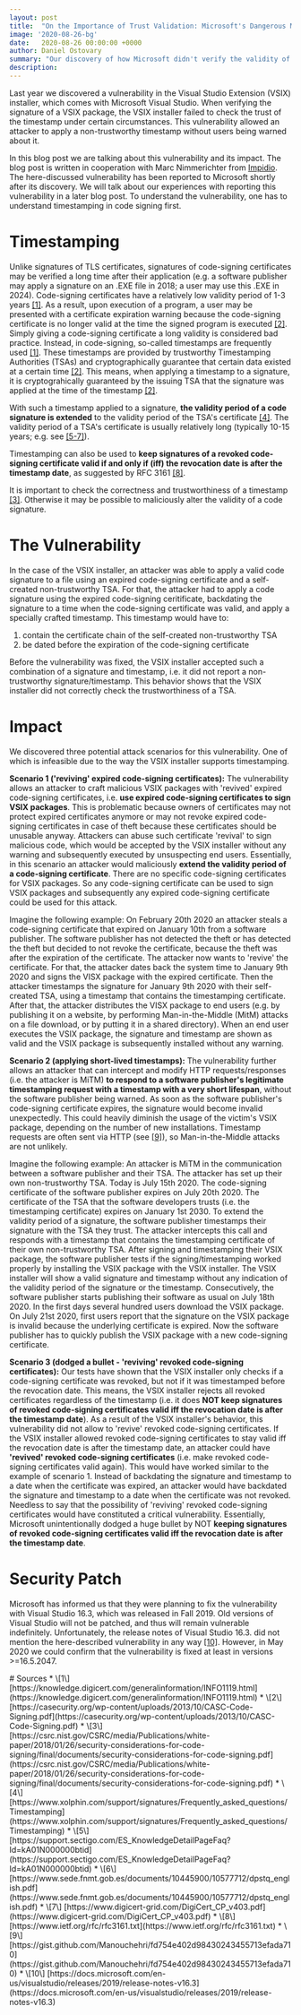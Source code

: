 ```yaml
---
layout: post
title:  "On the Importance of Trust Validation: Microsoft's Dangerous Mistake"
image: '2020-08-26-bg'
date:   2020-08-26 00:00:00 +0000
author: Daniel Ostovary
summary: "Our discovery of how Microsoft didn't verify the validity of timestamping certificates on VSIX packages"
description:
---
```


Last year we discovered a vulnerability in the Visual Studio Extension (VSIX) installer, which comes with Microsoft Visual Studio. When verifying the signature of a VSIX package, the VSIX installer failed to check the trust of the timestamp under certain circumstances. This vulnerability allowed an attacker to apply a non-trustworthy timestamp without users being warned about it. 

In this blog post we are talking about this vulnerability and its impact. The blog post is written in cooperation with Marc Nimmerichter from [Impidio](https://www.impidio.com/blog/on-the-importance-of-trust-validation-microsofts-dangerous-mistake). The here-discussed vulnerability has been reported to Microsoft shortly after its discovery. We will talk about our experiences with reporting this vulnerability in a later blog post. To understand the vulnerability, one has to understand timestamping in code signing first.

# Timestamping
Unlike signatures of TLS certificates, signatures of code-signing certificates may be verified a long time after their application (e.g. a software publisher may apply a signature on an .EXE file in 2018; a user may use this .EXE in 2024). Code-signing certificates have a relatively low validity period of 1-3 years [[1]](#1). As a result, upon execution of a program, a user may be presented with a certificate expiration warning because the code-signing certificate is no longer valid at the time the signed program is executed [[2]](#2). Simply giving a code-signing certificate a long validity is considered bad practice. Instead, in code-signing, so-called timestamps are frequently used [[1]](#1). These timestamps are provided by trustworthy Timestamping Authorities (TSAs) and cryptographically guarantee that certain data existed at a certain time [[2]](#2). This means, when applying a timestamp to a signature, it is cryptograhically guaranteed by the issuing TSA that the signature was applied at the time of the timestamp [[2]](#2).

With such a timestamp applied to a signature, **the validity period of a code signature is extended** to the validity period of the TSA's certificate [[4]](#4). The validity period of a TSA's certificate is usually relatively long (typically 10-15 years; e.g. see [[5-7]](#5)). 

Timestamping can also be used to **keep signatures of a revoked code-signing certificate valid if and only if (iff) the revocation date is after the timestamp date**, as suggested by RFC 3161 [[8]](#8).

It is important to check the correctness and trustworthiness of a timestamp [[3]](#3). Otherwise it may be possible to maliciously alter the validity of a code signature.

# The Vulnerability
In the case of the VSIX installer, an attacker was able to apply a valid code signature to a file using an expired code-signing certificate and a self-created non-trustworthy TSA. For that, the attacker had to apply a code signature using the expired code-signing ceritificate, backdating the signature to a time when the code-signing certificate was valid, and apply a specially crafted timestamp. This timestamp would have to:

 1. contain the certificate chain of the self-created non-trustworthy TSA
 2. be dated before the expiration of the code-signing certificate

Before the vulnerability was fixed, the VSIX installer accepted such a combination of a signature and timestamp, i.e. it did not report a non-trustworthy signature/timestamp. This behavior shows that the VSIX installer did not correctly check the trustworthiness of a TSA.

# Impact
We discovered three potential attack scenarios for this vulnerability. One of which is infeasible due to the way the VSIX installer supports timestamping.

**Scenario 1 ('reviving' expired code-signing certificates):** The vulnerability allows an attacker to craft malicious VSIX packages with 'revived' expired code-signing certificates, i.e. **use expired code-signing certificates to sign VSIX packages**. This is problematic because owners of certificates may not protect expired certificates anymore or may not revoke expired code-signing certificates in case of theft because these certificates should be unusable anyway. Attackers can abuse such certificate 'revival' to sign malicious code, which would be accepted by the VSIX installer without any warning and subsequently executed by unsuspecting end users. Essentially, in this scenario an attacker would maliciously **extend the validity period of a code-signing certificate**. There are no specific code-signing certificates for VSIX packages. So any code-signing certificate can be used to sign VSIX packages and subsequently any expired code-signing certificate could be used for this attack.

Imagine the following example: On February 20th 2020 an attacker steals a code-signing certificate that expired on January 10th from a software publisher. The software publisher has not detected the theft or has detected the theft but decided to not revoke the certificate, because the theft was after the expiration of the certificate. The attacker now wants to 'revive' the certificate. For that, the attacker dates back the system time to January 9th 2020 and signs the VISX package with the expired certificate. Then the attacker timestamps the signature for January 9th 2020 with their self-created TSA, using a timestamp that contains the timestamping certificate. After that, the attacker distributes the VISX package to end users (e.g. by publishing it on a website, by performing Man-in-the-Middle (MitM) attacks on a file download, or by putting it in a shared directory). When an end user executes the VSIX package, the signature and timestamp are shown as valid and the VSIX package is subsequently installed without any warning.

**Scenario 2 (applying short-lived timestamps):** The vulnerability further allows an attacker that can intercept and modify HTTP requests/responses (i.e. the attacker is MiTM) **to respond to a software publisher's legitimate timestamping request with a timestamp with a very short lifespan**, without the software publisher being warned. As soon as the software publisher's code-signing certificate expires, the signature would become invalid unexpectedly. This could heavily diminish the usage of the victim's VSIX package, depending on the number of new installations. Timestamp requests are often sent via HTTP (see [[9]](#9)), so Man-in-the-Middle attacks are not unlikely.

Imagine the following example: An attacker is MiTM in the communication between a software publisher and their TSA. The attacker has set up their own non-trustworthy TSA. Today is July 15th 2020. The code-signing certificate of the software publisher expires on July 20th 2020. The certificate of the TSA that the software developers trusts (i.e. the timestamping certificate) expires on January 1st 2030. To extend the validity period of a signature, the software publisher timestamps their signature with the TSA they trust. The attacker intercepts this call and responds with a timestamp that contains the timestamping certificate of their own non-trustworthy TSA. After signing and timestamping their VSIX package, the software publisher tests if the signing/timestamping worked properly by installing the VSIX package with the VSIX installer. The VSIX installer will show a valid signature and timestamp without any indication of the validity period of the signature or the timestamp. Consecutively, the software publisher starts publishing their software as usual on July 18th 2020. In the first days several hundred users download the VSIX package. On July 21st 2020, first users report that the signature on the VSIX package is invalid because the underlying certificate is expired. Now the software publisher has to quickly publish the VSIX package with a new code-signing certificate. 

**Scenario 3 (dodged a bullet - 'reviving' revoked code-signing certificates):** Our tests have shown that the VSIX installer only checks if a code-signing certificate was revoked, but not if it was timestamped before the revocation date. This means, the VSIX installer rejects all revoked certificates regardless of the timestamp (i.e. it does **NOT keep signatures of revoked code-signing certificates valid iff the revocation date is after the timestamp date**). As a result of the VSIX installer's behavior, this vulnerability did not allow to 'revive' revoked code-signing certificates. If the VSIX installer allowed revoked code-signing certificates to stay valid iff the revocation date is after the timestamp date, an attacker could have **'revived' revoked code-signing certificates** (i.e. make revoked code-signing certificates valid again). This would have worked similar to the example of scenario 1. Instead of backdating the signature and timestamp to a date when the certificate was expired, an attacker would have backdated the signature and timestamp to a date when the certificate was not revoked. Needless to say that the possibility of 'reviving' revoked code-signing certificates would have constituted a critical vulnerability. Essentially, Microsoft unintentionally dodged a huge bullet by NOT **keeping signatures of revoked code-signing certificates valid iff the revocation date is after the timestamp date**.

# Security Patch
Microsoft has informed us that they were planning to fix the vulnerability with Visual Studio 16.3, which was released in Fall 2019. Old versions of Visual Studio will not be patched, and thus will remain vulnerable indefinitely. Unfortunately, the release notes of Visual Studio 16.3. did not mention the here-described vulnerability in any way [[10]](#10). However, in May 2020 we could confirm that the vulnerability is fixed at least in versions >=16.5.2047. 

<div class='sources' markdown='1'>
# Sources
* \[<span id='1'>1</span>\] [https://knowledge.digicert.com/generalinformation/INFO1119.html](https://knowledge.digicert.com/generalinformation/INFO1119.html)
* \[<span id='2'>2</span>\] [https://casecurity.org/wp-content/uploads/2013/10/CASC-Code-Signing.pdf](https://casecurity.org/wp-content/uploads/2013/10/CASC-Code-Signing.pdf)
* \[<span id='3'>3</span>\] [https://csrc.nist.gov/CSRC/media/Publications/white-paper/2018/01/26/security-considerations-for-code-signing/final/documents/security-considerations-for-code-signing.pdf](https://csrc.nist.gov/CSRC/media/Publications/white-paper/2018/01/26/security-considerations-for-code-signing/final/documents/security-considerations-for-code-signing.pdf)
* \[<span id='4'>4</span>\] [https://www.xolphin.com/support/signatures/Frequently_asked_questions/Timestamping](https://www.xolphin.com/support/signatures/Frequently_asked_questions/Timestamping)
* \[<span id='5'>5</span>\] [https://support.sectigo.com/ES_KnowledgeDetailPageFaq?Id=kA01N000000btid](https://support.sectigo.com/ES_KnowledgeDetailPageFaq?Id=kA01N000000btid)
* \[<span id='6'>6</span>\] [https://www.sede.fnmt.gob.es/documents/10445900/10577712/dpstq_english.pdf](https://www.sede.fnmt.gob.es/documents/10445900/10577712/dpstq_english.pdf)
* \[<span id='7'>7</span>\] [https://www.digicert-grid.com/DigiCert_CP_v403.pdf](https://www.digicert-grid.com/DigiCert_CP_v403.pdf)
* \[<span id='8'>8</span>\] [https://www.ietf.org/rfc/rfc3161.txt](https://www.ietf.org/rfc/rfc3161.txt)
* \[<span id='9'>9</span>\] [https://gist.github.com/Manouchehri/fd754e402d98430243455713efada710](https://gist.github.com/Manouchehri/fd754e402d98430243455713efada710)
* \[<span id='10'>10</span>\] [https://docs.microsoft.com/en-us/visualstudio/releases/2019/release-notes-v16.3](https://docs.microsoft.com/en-us/visualstudio/releases/2019/release-notes-v16.3)
</div>
